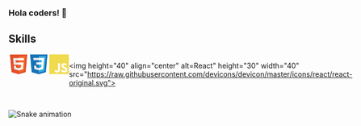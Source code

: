 ### Hola coders! 👋

 ## Skills
<div style="display: flex;justify-content: space-evenly"><br>
<img height="40" align="center" alt="HTML" height="30" width="40" src="https://raw.githubusercontent.com/devicons/devicon/master/icons/html5/html5-original.svg">

  <img height="40" align="center" alt="CSS" height="30" width="40" src="https://raw.githubusercontent.com/devicons/devicon/master/icons/css3/css3-original.svg">
  
  <img height="40" align="center" alt="Js" height="30" width="40" src="https://raw.githubusercontent.com/devicons/devicon/master/icons/javascript/javascript-plain.svg">

  <img height="40" align="center" alt=React" height="30" width="40" src="https://raw.githubusercontent.com/devicons/devicon/master/icons/react/react-original.svg">

  
</div>
  
</br>

![Snake animation](https://github.com/michaelv-alvarez/eagrundy/blob/output/github-contribution-grid-snake.svg)

